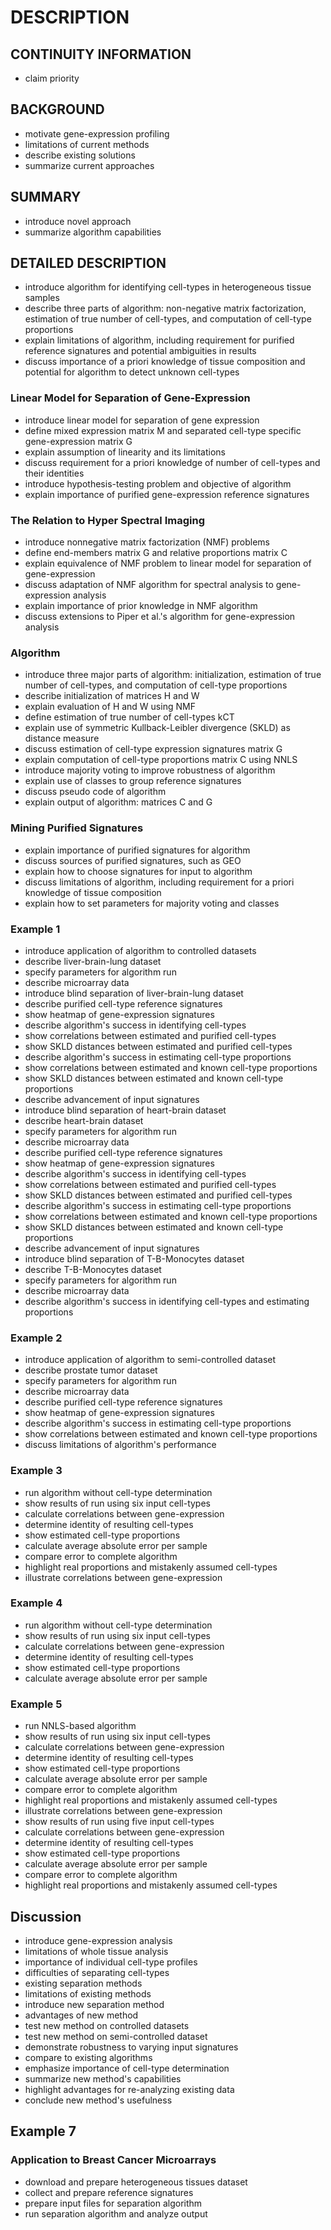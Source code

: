 # DESCRIPTION

## CONTINUITY INFORMATION

- claim priority

## BACKGROUND

- motivate gene-expression profiling
- limitations of current methods
- describe existing solutions
- summarize current approaches

## SUMMARY

- introduce novel approach
- summarize algorithm capabilities

## DETAILED DESCRIPTION

- introduce algorithm for identifying cell-types in heterogeneous tissue samples
- describe three parts of algorithm: non-negative matrix factorization, estimation of true number of cell-types, and computation of cell-type proportions
- explain limitations of algorithm, including requirement for purified reference signatures and potential ambiguities in results
- discuss importance of a priori knowledge of tissue composition and potential for algorithm to detect unknown cell-types

### Linear Model for Separation of Gene-Expression

- introduce linear model for separation of gene expression
- define mixed expression matrix M and separated cell-type specific gene-expression matrix G
- explain assumption of linearity and its limitations
- discuss requirement for a priori knowledge of number of cell-types and their identities
- introduce hypothesis-testing problem and objective of algorithm
- explain importance of purified gene-expression reference signatures

### The Relation to Hyper Spectral Imaging

- introduce nonnegative matrix factorization (NMF) problems
- define end-members matrix G and relative proportions matrix C
- explain equivalence of NMF problem to linear model for separation of gene-expression
- discuss adaptation of NMF algorithm for spectral analysis to gene-expression analysis
- explain importance of prior knowledge in NMF algorithm
- discuss extensions to Piper et al.'s algorithm for gene-expression analysis

### Algorithm

- introduce three major parts of algorithm: initialization, estimation of true number of cell-types, and computation of cell-type proportions
- describe initialization of matrices H and W
- explain evaluation of H and W using NMF
- define estimation of true number of cell-types kCT
- explain use of symmetric Kullback-Leibler divergence (SKLD) as distance measure
- discuss estimation of cell-type expression signatures matrix G
- explain computation of cell-type proportions matrix C using NNLS
- introduce majority voting to improve robustness of algorithm
- explain use of classes to group reference signatures
- discuss pseudo code of algorithm
- explain output of algorithm: matrices C and G

### Mining Purified Signatures

- explain importance of purified signatures for algorithm
- discuss sources of purified signatures, such as GEO
- explain how to choose signatures for input to algorithm
- discuss limitations of algorithm, including requirement for a priori knowledge of tissue composition
- explain how to set parameters for majority voting and classes

### Example 1

- introduce application of algorithm to controlled datasets
- describe liver-brain-lung dataset
- specify parameters for algorithm run
- describe microarray data
- introduce blind separation of liver-brain-lung dataset
- describe purified cell-type reference signatures
- show heatmap of gene-expression signatures
- describe algorithm's success in identifying cell-types
- show correlations between estimated and purified cell-types
- show SKLD distances between estimated and purified cell-types
- describe algorithm's success in estimating cell-type proportions
- show correlations between estimated and known cell-type proportions
- show SKLD distances between estimated and known cell-type proportions
- describe advancement of input signatures
- introduce blind separation of heart-brain dataset
- describe heart-brain dataset
- specify parameters for algorithm run
- describe microarray data
- describe purified cell-type reference signatures
- show heatmap of gene-expression signatures
- describe algorithm's success in identifying cell-types
- show correlations between estimated and purified cell-types
- show SKLD distances between estimated and purified cell-types
- describe algorithm's success in estimating cell-type proportions
- show correlations between estimated and known cell-type proportions
- show SKLD distances between estimated and known cell-type proportions
- describe advancement of input signatures
- introduce blind separation of T-B-Monocytes dataset
- describe T-B-Monocytes dataset
- specify parameters for algorithm run
- describe microarray data
- describe algorithm's success in identifying cell-types and estimating proportions

### Example 2

- introduce application of algorithm to semi-controlled dataset
- describe prostate tumor dataset
- specify parameters for algorithm run
- describe microarray data
- describe purified cell-type reference signatures
- show heatmap of gene-expression signatures
- describe algorithm's success in estimating cell-type proportions
- show correlations between estimated and known cell-type proportions
- discuss limitations of algorithm's performance

### Example 3

- run algorithm without cell-type determination
- show results of run using six input cell-types
- calculate correlations between gene-expression
- determine identity of resulting cell-types
- show estimated cell-type proportions
- calculate average absolute error per sample
- compare error to complete algorithm
- highlight real proportions and mistakenly assumed cell-types
- illustrate correlations between gene-expression

### Example 4

- run algorithm without cell-type determination
- show results of run using six input cell-types
- calculate correlations between gene-expression
- determine identity of resulting cell-types
- show estimated cell-type proportions
- calculate average absolute error per sample

### Example 5

- run NNLS-based algorithm
- show results of run using six input cell-types
- calculate correlations between gene-expression
- determine identity of resulting cell-types
- show estimated cell-type proportions
- calculate average absolute error per sample
- compare error to complete algorithm
- highlight real proportions and mistakenly assumed cell-types
- illustrate correlations between gene-expression
- show results of run using five input cell-types
- calculate correlations between gene-expression
- determine identity of resulting cell-types
- show estimated cell-type proportions
- calculate average absolute error per sample
- compare error to complete algorithm
- highlight real proportions and mistakenly assumed cell-types

## Discussion

- introduce gene-expression analysis
- limitations of whole tissue analysis
- importance of individual cell-type profiles
- difficulties of separating cell-types
- existing separation methods
- limitations of existing methods
- introduce new separation method
- advantages of new method
- test new method on controlled datasets
- test new method on semi-controlled dataset
- demonstrate robustness to varying input signatures
- compare to existing algorithms
- emphasize importance of cell-type determination
- summarize new method's capabilities
- highlight advantages for re-analyzing existing data
- conclude new method's usefulness

## Example 7

### Application to Breast Cancer Microarrays

- download and prepare heterogeneous tissues dataset
- collect and prepare reference signatures
- prepare input files for separation algorithm
- run separation algorithm and analyze output

